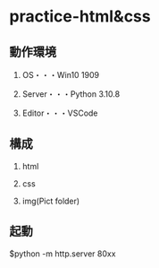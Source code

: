 # practice-html&css

## 動作環境

1. OS・・・Win10 1909

2. Server・・・Python 3.10.8

3. Editor・・・VSCode

## 構成

1. html

2. css

3. img(Pict folder)

## 起動

$python -m http.server 80xx
